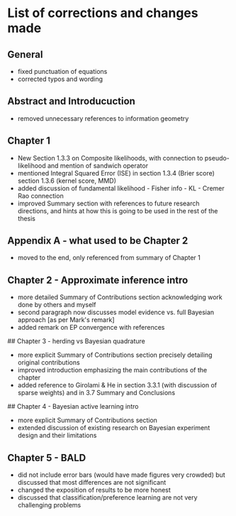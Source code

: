 # List of corrections and changes made

## General
 - fixed punctuation of equations
 - corrected typos and wording

## Abstract and Introducuction
 - removed unnecessary references to information geometry

## Chapter 1
 - New Section 1.3.3 on Composite likelihoods, with connection to pseudo-likelihood and mention of sandwich operator
 - mentioned Integral Squared Error (ISE) in section 1.3.4 (Brier score) section 1.3.6 (kernel score, MMD)
 - added discussion of fundamental likelihood - Fisher info - KL - Cremer Rao connection
 - improved Summary section with references to future research directions, and hints at how this is going to be used in the rest of the thesis

## Appendix A - what used to be Chapter 2
 - moved to the end, only referenced from summary of Chapter 1

## Chapter 2 - Approximate inference intro
 - more detailed Summary of Contributions section acknowledging work done by others and myself
 - second paragraph now discusses model evidence vs. full Bayesian approach [as per Mark's remark]
 - added remark on EP convergence with references

## Chapter 3 - herding vs Bayesian quadrature
 - more explicit Summary of Contributions section precisely detailing original contributions
 - improved introduction emphasizing the main contributions of the chapter
 - added reference to Girolami & He in section 3.3.1 (with discussion of sparse weights) and in 3.7 Summary and Conclusions

## Chapter 4 - Bayesian active learning intro
 - more explicit Summary of Contributions section
 - extended discussion of existing research on Bayesian experiment design and their limitations

## Chapter 5 - BALD
 - did not include error bars (would have made figures very crowded) but discussed that most differences are not significant
 - changed the exposition of results to be more honest
 - discussed that classification/preference learning are not very challenging problems
